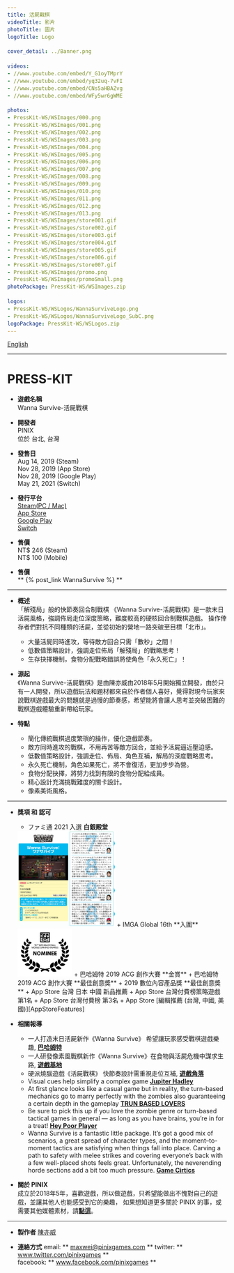 ```yaml
---
title: 活屍戰棋
videoTitle: 影片
photoTitle: 圖片
logoTitle: Logo

cover_detail: ../Banner.png

videos: 
- //www.youtube.com/embed/Y_G1oyTMprY
- //www.youtube.com/embed/yq32uq-7vFI
- //www.youtube.com/embed/CNs5aHBAZvg
- //www.youtube.com/embed/WFy5wr6gWME

photos: 
- PressKit-WS/WSImages/000.png
- PressKit-WS/WSImages/001.png
- PressKit-WS/WSImages/002.png
- PressKit-WS/WSImages/003.png
- PressKit-WS/WSImages/004.png
- PressKit-WS/WSImages/005.png
- PressKit-WS/WSImages/006.png
- PressKit-WS/WSImages/007.png
- PressKit-WS/WSImages/008.png
- PressKit-WS/WSImages/009.png
- PressKit-WS/WSImages/010.png
- PressKit-WS/WSImages/011.png
- PressKit-WS/WSImages/012.png
- PressKit-WS/WSImages/013.png
- PressKit-WS/WSImages/store001.gif
- PressKit-WS/WSImages/store002.gif
- PressKit-WS/WSImages/store003.gif
- PressKit-WS/WSImages/store004.gif
- PressKit-WS/WSImages/store005.gif
- PressKit-WS/WSImages/store006.gif
- PressKit-WS/WSImages/store007.gif
- PressKit-WS/WSImages/promo.png
- PressKit-WS/WSImages/promoSmall.png
photoPackage: PressKit-WS/WSImages.zip

logos: 
- PressKit-WS/WSLogos/WannaSurviveLogo.png
- PressKit-WS/WSLogos/WannaSurviveLogo_SubC.png
logoPackage: PressKit-WS/WSLogos.zip
---
```

<!--統一管理連結-->
[PINIXPressKitLink]: /PressKit-PINIX/zh-TW/
[STEAMLINK]: https://store.steampowered.com/app/1084480/Wanna_Survive
[MAXWEIWEB]: https://maxweichen.github.io/
[APPSTORELINK]: https://apps.apple.com/tw/app/wanna-survive-%E6%B4%BB%E5%B1%8D%E6%88%B0%E6%A3%8B/id1479816818
[GOOGLEPLAYLINK]: https://play.google.com/store/apps/details?id=com.pinix.mercenary
[AppStoreFeatures]: /PressKit-WS/AppStoreFeatures/
[SWITCHLINK]: https://www.nintendo.com/games/detail/wanna-survive-switch/
<!--統一管理連結-->
<div class=tags>
<a href="../en/" class="button small" target=_self>English</a>
</div>

---
<h1>PRESS-KIT</h1>

+ **遊戲名稱**  
Wanna Survive-活屍戰棋

+ **開發者**  
PINIX  
位於 台北, 台灣   

+ **發售日**  
Aug 14, 2019 (Steam)  
Nov 28, 2019 (App Store)  
Nov 28, 2019 (Google Play)  
May 21, 2021 (Switch)

+ **發行平台**  
[Steam(PC / Mac)][STEAMLINK]  
[App Store][APPSTORELINK]  
[Google Play][GOOGLEPLAYLINK]  
[Switch][SWITCHLINK]

+ **售價**  
NT$ 246 (Steam)  
NT$ 100 (Mobile)  

+ **售價**  
** {% post_link WannaSurvive %} **



---
+ **概述**  
「解殘局」般的快節奏回合制戰棋
《Wanna Survive-活屍戰棋》是一款末日活屍風格，強調佈局走位深度策略，難度較高的硬核回合制戰棋遊戲。
  操作倖存者們對抗不同種類的活屍，並從初始的營地一路突破至目標「北市」。
  - 大量活屍同時進攻，等待敵方回合只需「數秒」之間！
  - 低數值策略設計，強調走位佈局「解殘局」的戰略思考！
  - 生存抉擇機制，食物分配戰略錯誤將使角色「永久死亡」！

+ **源起**  
《Wanna Survive-活屍戰棋》是由陳亦威由2018年5月開始獨立開發，由於只有一人開發，所以遊戲玩法和題材都來自於作者個人喜好，覺得對現今玩家來說戰棋遊戲最大的問題就是過慢的節奏感，希望能將會讓人思考並突破困難的戰棋遊戲體驗重新帶給玩家。

+ **特點**  
	- 簡化傳統戰棋過度繁瑣的操作，優化遊戲節奏。
	- 敵方同時進攻的戰棋，不用再苦等敵方回合，並給予活屍逼近壓迫感。
	- 低數值策略設計，強調走位、佈局、角色互補，解局的深度戰略思考。
	- 永久死亡機制，角色如果死亡，將不會復活，更加步步為營。
	- 食物分配抉擇，將努力找到有限的食物分配給成員。
	- 精心設計充滿挑戰難度的關卡設計。
	- 像素美術風格。

---
<!--獎項 和 認可-->
+ **獎項 和 認可**
	+ ファミ通 2021 入選 **白銀殿堂** 
	<img src="../Awards/fami-silver.png" height="220px">
	+ IMGA Global 16th **入圍** 
	<img src="../Awards/Nominees-IMGA-16th-black.png" height="110px">
	+ 巴哈姆特 2019 ACG 創作大賽 **金賞**
	+ 巴哈姆特 2019 ACG 創作大賽 **最佳創意獎**
	+ 2019 數位內容產品獎 **最佳創意獎**
	+ App Store 台灣 日本 中國 新品推薦
	+ App Store 台灣付費榜策略遊戲 第1名
	+ App Store 台灣付費榜 第3名
	+ App Store [編輯推薦 (台灣, 中國, 美國)][AppStoreFeatures]
	
+ **相關報導**
	+ 一人打造末日活屍新作《Wanna Survive》 希望讓玩家感受戰棋遊戲樂趣, [**巴哈姆特**](https://gnn.gamer.com.tw/2/174702.html)
	+ 一人研發像素風戰棋新作《Wanna Survive》在食物與活屍危機中謀求生路, [**遊戲基地**](https://www.gamebase.com.tw/news/topic/99145932/)
	+ 硬派燒腦遊戲《活屍戰棋》 快節奏設計需重視走位互補, [**遊戲角落**](https://game.udn.com/game/story/10453/3926601)
	+ Visual cues help simplify a complex game [**Jupiter Hadley**](https://gameanalytics.com/blog/5-indie-games-released-november.html)
	+ At first glance looks like a casual game but in reality, the turn-based mechanics go to marry perfectly with the zombies also guaranteeing a certain depth in the gameplay [**TRUN BASED LOVERS**](https://turnbasedlovers.com/overview/wanna-survive/)
	+ Be sure to pick this up if you love the zombie genre or turn-based tactical games in general — as long as you have brains, you’re in for a treat! [**Hey Poor Player**](https://www.heypoorplayer.com/2019/12/22/wanna-survive-review-pc/)
	+ Wanna Survive is a fantastic little package. It’s got a good mix of scenarios, a great spread of character types, and the moment–to-moment tactics are satisfying when things fall into place. Carving a path to safety with melee strikes and covering everyone’s back with a few well-placed shots feels great. Unfortunately, the neverending horde sections add a bit too much pressure. [**Game Cirtics**](https://gamecritics.com/brad-gallaway/wanna-survive-review/)

+ **關於 PINIX**  
成立於2018年5年，喜歡遊戲，所以做遊戲，只希望能做出不愧對自己的遊戲，並讓其他人也能感受到它的樂趣，
如果想知道更多關於 PINIX 的事，或需要其他媒體素材，請[**點這**][PINIXPressKitLink]。  

---
+ **製作者**
[陳亦威][MAXWEIWEB]

+ **連絡方式**
email: ** maxwei@pinixgames.com **
twitter: ** www.twitter.com/pinixgames **  
facebook: ** www.facebook.com/pinixgames **
